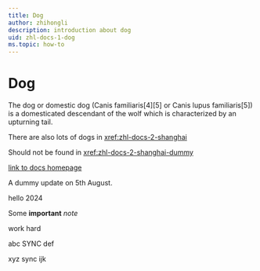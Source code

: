 ```yaml
---
title: Dog
author: zhihongli 
description: introduction about dog
uid: zhl-docs-1-dog
ms.topic: how-to
---
```

# Dog

The dog or domestic dog (Canis familiaris[4][5] or Canis lupus familiaris[5]) is a domesticated descendant of the wolf which is characterized by an upturning tail.  

There are also lots of dogs in <xref:zhl-docs-2-shanghai> 

Should not be found in <xref:zhl-docs-2-shanghai-dummy> 

[link to docs homepage](https://ppe.docs.microsoft.com/en-us/test-page/index)

A dummy update on 5th August.

hello 2024

Some <b>important</b> <i>note</i>

work hard

abc SYNC def

xyz sync ijk
